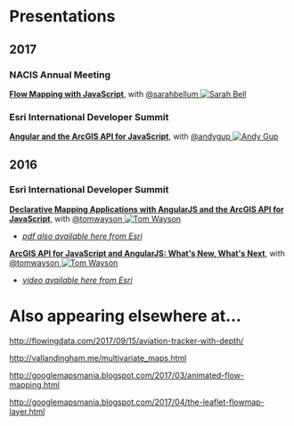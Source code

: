 # Presentations

## 2017

### NACIS Annual Meeting

[**Flow Mapping with JavaScript**](https://www.youtube.com/watch?v=cRPx-BfBtv0), with [@sarahbellum ![Sarah Bell](https://avatars2.githubusercontent.com/u/10340962?v=3&s=30)](https://github.com/sarahbellum)

### Esri International Developer Summit

[**Angular and the ArcGIS API for JavaScript**](https://jwasilgeo.github.io/presentations/2017/angular-and-the-arcgis-api-for-javascript), with [@andygup ![Andy Gup](https://avatars3.githubusercontent.com/u/510440?v=3&s=30)](https://github.com/andygup)

## 2016

### Esri International Developer Summit

[**Declarative Mapping Applications with AngularJS and the ArcGIS API for JavaScript**](https://github.com/jwasilgeo/presentations/blob/master/2016/Declarative%20Mapping%20Applications%20with%20AngularJS%20and%20the%20ArcGIS%20API%20for%20JavaScript.pdf), with [@tomwayson ![Tom Wayson](https://avatars2.githubusercontent.com/u/662944?v=3&s=30)](https://github.com/tomwayson/)
  - [_pdf also available here from Esri_](http://proceedings.esri.com/library/userconf/devsummit16/papers/dev_int_193.pdf)

[**ArcGIS API for JavaScript and AngularJS: What's New, What's Next**](https://jwasilgeo.github.io/esri-jsapi-and-angular-whats-next-dev-summit-2016), with [@tomwayson ![Tom Wayson](https://avatars2.githubusercontent.com/u/662944?v=3&s=30)](https://github.com/tomwayson/)
  - [_video available here from Esri_](http://video.esri.com/watch/5030/arcgis-api-for-javascript-and-angularjs-whats-new_comma_-whats-next_)

# Also appearing elsewhere at...

http://flowingdata.com/2017/09/15/aviation-tracker-with-depth/

http://vallandingham.me/multivariate_maps.html

http://googlemapsmania.blogspot.com/2017/03/animated-flow-mapping.html

http://googlemapsmania.blogspot.com/2017/04/the-leaflet-flowmap-layer.html
